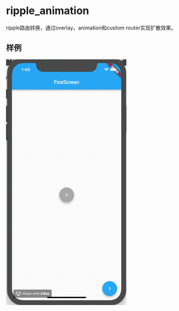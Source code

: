 # ripple_animation
ripple路由转换，通过overlay，animation和custom router实现扩散效果。

## 样例
![](../../../image/ripple_animation.png)
